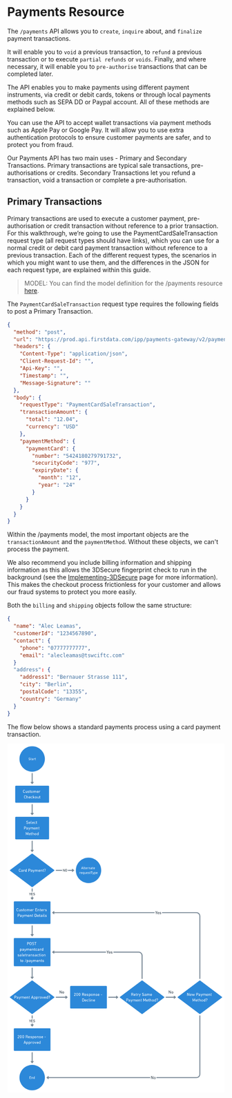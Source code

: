 # Payments Resource

The `/payments` API allows you to `create`, `inquire` about, and `finalize` payment transactions. 

It will enable you to `void` a previous transaction, to `refund` a previous transaction or to execute `partial refunds` or `voids`. Finally, and where necessary, it will enable you to `pre-authorise` transactions that can be completed later.

The API enables you to make payments using different payment instruments, via credit or debit cards, tokens or through local payments methods such as SEPA DD or Paypal account. All of these methods are explained below. 

You can use the API to accept wallet transactions via payment methods such as Apple Pay or Google Pay. It will allow you to use extra authentication protocols to ensure customer payments are safer, and to protect you from fraud.

Our Payments API has two main uses - Primary and Secondary Transactions. Primary transactions are typical sale transactions, pre-authorisations or credits. Secondary Transactions let you refund a transaction, void a transaction or complete a pre-authorisation. 

## Primary Transactions

Primary transactions are used to execute a customer payment, pre-authorisation or credit transaction without reference to a prior transaction. For this walkthrough, we’re going to use the PaymentCardSaleTransaction request type (all request types should have links), which you can use for a normal credit or debit card payment transaction without reference to a previous transaction. Each of the different request types, the scenarios in which you might want to use them, and the differences in the JSON for each request type, are explained within this guide.

<!-- theme: success -->

> MODEL: You can find the model definition for the /payments resource [here](https://docs.fiserv.com/docs/payments/reference/Payments.v1.yaml/paths/~1payments/post).

The `PaymentCardSaleTransaction` request type requires the following fields to post a Primary Transaction. 

```json
{
  "method": "post",
  "url": "https://prod.api.firstdata.com/ipp/payments-gateway/v2/payments",
  "headers": {
    "Content-Type": "application/json",
    "Client-Request-Id": "",
    "Api-Key": "",
    "Timestamp": "",
    "Message-Signature": ""
  },
  "body": {
    "requestType": "PaymentCardSaleTransaction",
    "transactionAmount": {
      "total": "12.04",
      "currency": "USD"
    },
    "paymentMethod": {
      "paymentCard": {
        "number": "5424180279791732",
        "securityCode": "977",
        "expiryDate": {
          "month": "12",
          "year": "24"
        }
      }
    }
  }
}
```

Within the /payments model, the most important objects are the `transactionAmount` and the `paymentMethod`. Without these objects, we can't process the payment. 

We also recommend you include billing information and shipping information as this allows the 3DSecure fingerprint check to run in the background (see the [Implementing-3DSecure](docs/Implementing-3DSecure.md) page for more information). This makes the checkout process frictionless for your customer and allows our fraud systems to protect you more easily. 

Both the `billing` and `shipping` objects follow the same structure:

```json
{
  "name": "Alec Leamas",
  "customerId": "1234567890",
  "contact": {
    "phone": "07777777777",
    "email": "alecleamas@tswciftc.com"
  }
  "address": {
    "address1": "Bernauer Strasse 111",
    "city": "Berlin",
    "postalCode": "13355",
    "country": "Germany"
  }
}
```

The flow below shows a standard payments process using a card payment transaction.

![Standard Payments Flow](../../../../assets/images/paymentsProcessFlowDiagram.png) 


